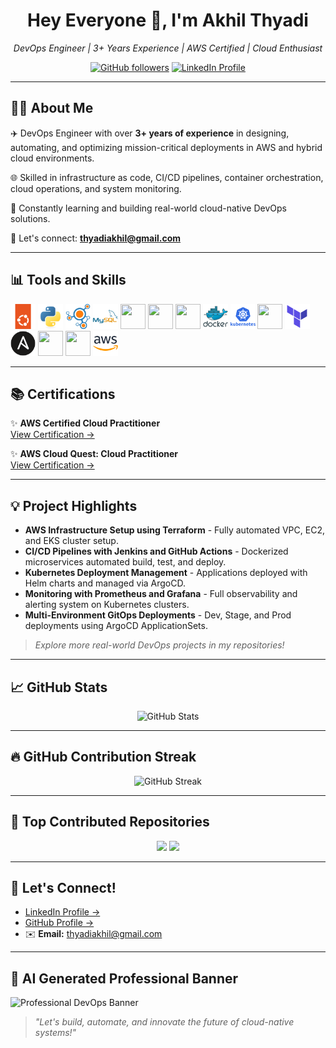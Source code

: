 <h1 align="center">Hey Everyone 👋, I'm Akhil Thyadi</h1>

<p align="center">
  <i>DevOps Engineer | 3+ Years Experience | AWS Certified | Cloud Enthusiast</i>
</p>

<p align="center">
  <a href="https://github.com/akhil27051999"><img src="https://img.shields.io/github/followers/akhil27051999?label=Follow&style=social" alt="GitHub followers"></a>
  <a href="https://www.linkedin.com/in/akhil-thyadi"><img src="https://img.shields.io/badge/LinkedIn-Akhil%20Thyadi-blue?logo=linkedin&style=flat-square" alt="LinkedIn Profile"></a>
</p>

---

## 👨‍💻 About Me

✈️ DevOps Engineer with over **3+ years of experience** in designing, automating, and optimizing mission-critical deployments in AWS and hybrid cloud environments.

🌐 Skilled in infrastructure as code, CI/CD pipelines, container orchestration, cloud operations, and system monitoring.

📅 Constantly learning and building real-world cloud-native DevOps solutions.

💬 Let's connect: **thyadiakhil@gmail.com**

---

## 📊 Tools and Skills

<p align="left">
  <img src="https://raw.githubusercontent.com/devicons/devicon/master/icons/ubuntu/ubuntu-plain.svg" width="40" height="40"/>
  <img src="https://raw.githubusercontent.com/devicons/devicon/master/icons/python/python-original.svg" width="40" height="40"/>
  <img src="https://raw.githubusercontent.com/devicons/devicon/master/icons/networkx/networkx-original.svg" width="40" height="40"/>
  <img src="https://raw.githubusercontent.com/devicons/devicon/master/icons/mysql/mysql-original-wordmark.svg" width="40" height="40"/>
  <img src="https://www.vectorlogo.zone/logos/git-scm/git-scm-icon.svg" width="40" height="40"/>
  <img src="https://cdn.worldvectorlogo.com/logos/github-icon-1.svg" width="40" height="40"/>
  <img src="https://about.gitlab.com/images/press/logo/png/gitlab-icon-rgb.png" width="40" height="40"/>
  <img src="https://raw.githubusercontent.com/devicons/devicon/master/icons/docker/docker-original-wordmark.svg" width="40" height="40"/>
  <img src="https://raw.githubusercontent.com/devicons/devicon/master/icons/kubernetes/kubernetes-plain-wordmark.svg" width="40" height="40"/>
  <img src="https://www.vectorlogo.zone/logos/jenkins/jenkins-icon.svg" width="40" height="40"/>
  <img src="https://raw.githubusercontent.com/devicons/devicon/master/icons/terraform/terraform-original.svg" width="40" height="40"/>
  <img src="https://raw.githubusercontent.com/devicons/devicon/master/icons/ansible/ansible-original.svg" width="40" height="40"/>
  <img src="https://www.vectorlogo.zone/logos/prometheusio/prometheusio-icon.svg" width="40" height="40"/>
  <img src="https://www.vectorlogo.zone/logos/grafana/grafana-icon.svg" width="40" height="40"/>
  <img src="https://raw.githubusercontent.com/devicons/devicon/master/icons/amazonwebservices/amazonwebservices-original-wordmark.svg" width="40" height="40"/>
</p>

---

## 📚 Certifications

✨ **AWS Certified Cloud Practitioner**  
[View Certification →](https://www.credly.com/badges/2953c326-c1cd-43b2-8925-1ba9d2d2ad59/public_url)

✨ **AWS Cloud Quest: Cloud Practitioner**  
[View Certification →](https://www.credly.com/badges/97f88428-ee6a-499a-b29c-1c2719c90a64/linked_in_profile)

---

## 💡 Project Highlights

- **AWS Infrastructure Setup using Terraform** - Fully automated VPC, EC2, and EKS cluster setup.
- **CI/CD Pipelines with Jenkins and GitHub Actions** - Dockerized microservices automated build, test, and deploy.
- **Kubernetes Deployment Management** - Applications deployed with Helm charts and managed via ArgoCD.
- **Monitoring with Prometheus and Grafana** - Full observability and alerting system on Kubernetes clusters.
- **Multi-Environment GitOps Deployments** - Dev, Stage, and Prod deployments using ArgoCD ApplicationSets.

> *Explore more real-world DevOps projects in my repositories!*

---

## 📈 GitHub Stats

<p align="center">
  <img src="https://github-readme-stats.vercel.app/api?username=akhil27051999&show_icons=true&theme=tokyonight&hide_border=true&rank_icon=github" alt="GitHub Stats">
</p>

---

## 🔥 GitHub Contribution Streak

<p align="center">
  <img src="https://streak-stats.demolab.com?user=akhil27051999&theme=tokyonight&hide_border=true&fire=DD2727&currStreakLabel=F7B801&currStreakNum=F7B801" alt="GitHub Streak">
</p>

---

## 🌟 Top Contributed Repositories

<p align="center">
  <img src="https://github-profile-summary-cards.vercel.app/api/cards/repos-per-language?username=akhil27051999&theme=tokyonight">
  <img src="https://github-profile-summary-cards.vercel.app/api/cards/most-commit-language?username=akhil27051999&theme=tokyonight">
</p>

---

## 🎉 Let's Connect!

- [LinkedIn Profile →](https://www.linkedin.com/in/akhil-thyadi)
- [GitHub Profile →](https://github.com/akhil27051999)
- ✉️ **Email:** thyadiakhil@gmail.com

---

## 🎨 AI Generated Professional Banner

![Professional DevOps Banner](https://images.unsplash.com/photo-1558898479-33adcd9f31e5?crop=entropy&cs=tinysrgb&fit=crop&h=300&w=1200)

> *"Let's build, automate, and innovate the future of cloud-native systems!"*
